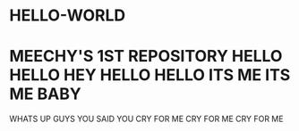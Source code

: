 # HELLO-WORLD
MEECHY'S 1ST REPOSITORY
HELLO
HELLO HEY HELLO HELLO
ITS ME ITS ME BABY
=======
WHATS UP GUYS
YOU SAID YOU CRY FOR ME CRY FOR ME CRY FOR ME

